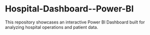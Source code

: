 # Hospital-Dashboard--Power-BI
This repository showcases an interactive Power BI Dashboard built for analyzing hospital operations and patient data.

